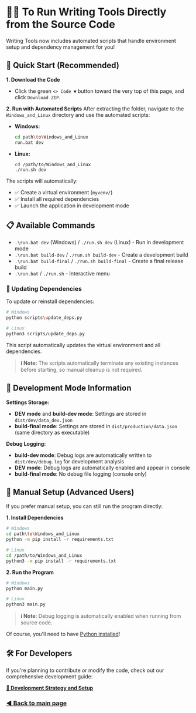 # 👨‍💻 To Run Writing Tools Directly from the Source Code

Writing Tools now includes automated scripts that handle environment setup and dependency management for you!

## 🚀 Quick Start (Recommended)

**1. Download the Code**

- Click the green `<> Code ▼` button toward the very top of this page, and click `Download ZIP`.

**2. Run with Automated Scripts**
After extracting the folder, navigate to the `Windows_and_Linux` directory and use the automated scripts:

- **Windows:**

  ```bash
  cd path\to\Windows_and_Linux
  run.bat dev
  ```

- **Linux:**
  ```bash
  cd /path/to/Windows_and_Linux
  ./run.sh dev
  ```

The scripts will automatically:

- ✅ Create a virtual environment (`myvenv/`)
- ✅ Install all required dependencies
- ✅ Launch the application in development mode

## 📋 Available Commands

- `.\run.bat dev` (Windows) / `./run.sh dev` (Linux) - Run in development mode
- `.\run.bat build-dev` / `./run.sh build-dev` - Create a development build
- `.\run.bat build-final` / `./run.sh build-final` - Create a final release build
- `.\run.bat` / `./run.sh` - Interactive menu

### 🔄 Updating Dependencies

To update or reinstall dependencies:

```bash
# Windows
python scripts\update_deps.py

# Linux
python3 scripts/update_deps.py
```

This script automatically updates the virtual environment and all dependencies.

> **ℹ️ Note:** The scripts automatically terminate any existing instances before starting, so manual cleanup is not required.

## 🔧 Development Mode Information

**Settings Storage:**

- **DEV mode** and **build-dev mode**: Settings are stored in `dist/dev/data_dev.json`
- **build-final mode**: Settings are stored in `dist/production/data.json` (same directory as executable)

**Debug Logging:**

- **build-dev mode**: Debug logs are automatically written to `dist/dev/debug.log` for development analysis
- **DEV mode**: Debug logs are automatically enabled and appear in console
- **build-final mode**: No debug file logging (console only)

## 🔧 Manual Setup (Advanced Users)

If you prefer manual setup, you can still run the program directly:

**1. Install Dependencies**

```bash
# Windows
cd path\to\Windows_and_Linux
python -m pip install -r requirements.txt

# Linux
cd /path/to/Windows_and_Linux
python3 -m pip install -r requirements.txt
```

**2. Run the Program**

```bash
# Windows
python main.py

# Linux
python3 main.py
```

> **ℹ️ Note:** Debug logging is automatically enabled when running from source code.

Of course, you'll need to have [Python installed](https://www.python.org/downloads/)!

## 🛠️ For Developers

If you're planning to contribute or modify the code, check out our comprehensive development guide:

**[📖 Development Strategy and Setup](./Development%20Strategy%20and%20Setup.md)**

### [**◀️ Back to main page**](https://github.com/theJayTea/WritingTools)
